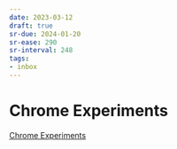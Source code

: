```yaml
---
date: 2023-03-12
draft: true
sr-due: 2024-01-20
sr-ease: 290
sr-interval: 248
tags:
- inbox
---
```


# Chrome Experiments

[Chrome Experiments](https://www.chromeexperiments.com/)